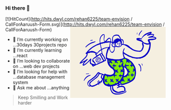 ### Hi there 👋


<!--
**Rehan6225/Rehan6225** is a ✨ _special_ ✨ repository because its `README.md` (this file) appears on your GitHub profile.-->
[![HitCount](http://hits.dwyl.com/rehan6225/team-envision / CallForAaruush-Form.svg)](http://hits.dwyl.com/rehan6225/team-envision / CallForAaruush-Form)
<img src="images/DancingDoodle.png" width="300px" align="right">

- 🔭 I’m currently working on ...30days 30projects repo
- 🌱 I’m currently learning ...react
- 👯 I’m looking to collaborate on ...web dev projects
- 🤔 I’m looking for help with ...database management system
- 💬 Ask me about ...anything
<!-- 📫 How to reach me: ...
- 😄 Pronouns: ...
- ⚡ Fun fact: ...
-->
>Keep Smilling and Work harder
